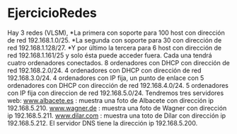# EjercicioRedes

Hay 3 redes (VLSM),
*La primera con soporte para 100 host con dirección de red 192.168.1.0/25.
*La segunda con soporte para 30 con dirección de red 192.168.1.128/27.
*Y por último la tercera para 6 host con dirección de red 192.168.1.161/25 y solo ésta puede acceder fuera. Cada una tendrá cuatro ordenadores conectados.
8 ordenadores con DHCP con dirección de red 192.168.2.0/24.
4 ordenadores con DHCP con dirección de red 192.168.3.0/24.
4 ordenadores con IP fija, un punto de enlace con 5 ordenadores con DHCP con dirección de red 192.168.4.0/24.
5 ordenadores con IP fija con direccion de red 192.168.5.0/24.
Tendremos tres servidores web:
www.albacete.es : muestra una foto de Albacete con dirección ip 192.168.5.210.
www.wagner.de : muestra una foto de Wagner con dirección ip 192.168.5.211.
www.dilar.com : muestra una toto de Dílar con dirección ip 192.168.5.212.
El servidor DNS tiene la dirección ip 192.168.5.200.

